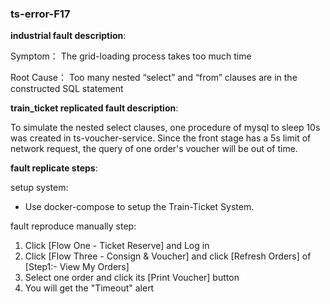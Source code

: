 ### ts-error-F17

**industrial fault description**:

Symptom：
The grid-loading process takes too much time

Root Cause：
Too many nested “select” and “from” clauses are in the constructed SQL statement

**train_ticket replicated fault description**:

To simulate the nested select clauses, one procedure of mysql to sleep 10s was created in ts-voucher-service.
Since the front stage has a 5s limit of network request, the query of one order's voucher will be out of time.

**fault replicate steps**:

setup system:

- Use docker-compose to setup the Train-Ticket System.

fault reproduce manually step:

1. Click [Flow One - Ticket Reserve] and Log in
2. Click [Flow Three - Consign & Voucher]  and click [Refresh Orders] of [Step1:- View My Orders] 
3. Select one order and click its [Print Voucher] button
4. You will get the "Timeout" alert 
